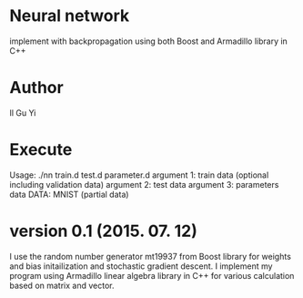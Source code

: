 # Neural network
implement with backpropagation using both Boost and Armadillo library in C++

# Author
Il Gu Yi


# Execute
Usage: ./nn train.d test.d parameter.d
argument 1: train data (optional including validation data)
argument 2: test data
argument 3: parameters data
DATA: MNIST (partial data) 


# version 0.1 (2015. 07. 12)
I use the random number generator mt19937 from Boost library
for weights and bias initailization and stochastic gradient
descent.
I implement my program using Armadillo linear algebra library in C++
for various calculation based on matrix and vector.

